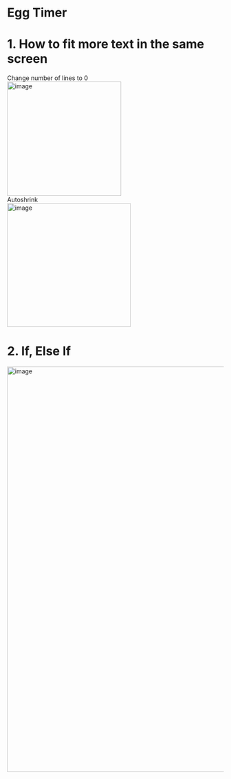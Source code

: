 # Egg Timer

# 1. How to fit more text in the same screen <br>
Change number of lines to 0 <br>
<img width="265" alt="image" src="https://github.com/jasonfangmagic/EggTimer-iOS13/assets/87825019/f27d870d-25e2-4295-b0d0-3b1ed3ca249a"> <br>
Autoshrink<br>
<img width="287" alt="image" src="https://github.com/jasonfangmagic/EggTimer-iOS13/assets/87825019/1d9b40e9-a23e-4f1d-873c-0bd33ed0dc09">

# 2. If, Else If
<img width="940" alt="image" src="https://github.com/jasonfangmagic/EggTimer-iOS13/assets/87825019/dece6bfb-9c20-4808-b1d6-2d2662acaa78">





